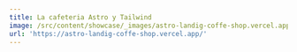 ```yaml
---
title: La cafeteria Astro y Tailwind
image: /src/content/showcase/_images/astro-landig-coffe-shop.vercel.app.webp
url: 'https://astro-landig-coffe-shop.vercel.app/'
---
```


